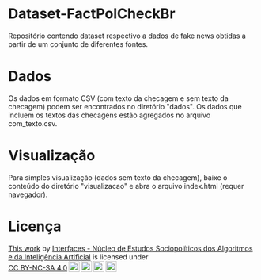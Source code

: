 # Dataset-FactPolCheckBr
Repositório contendo dataset respectivo a dados de fake news obtidas a partir de um conjunto de diferentes fontes.

# Dados
Os dados em formato CSV (com texto da checagem e sem texto da checagem) podem ser encontrados no diretório "dados". Os dados que incluem os textos das checagens estão agregados no arquivo com_texto.csv.

# Visualização
Para simples visualização (dados sem texto da checagem), baixe o conteúdo do diretório "visualizacao" e abra o arquivo index.html (requer navegador).

# Licença
<p xmlns:cc="http://creativecommons.org/ns#" ><a rel="cc:attributionURL" href="https://github.com/Interfaces-UFSCAR/Dataset-FakeNews">This work</a> by <a rel="cc:attributionURL dct:creator" property="cc:attributionName" href="http:// dgp.cnpq.br/dgp/espelhogrupo/5226786888084066">Interfaces - Núcleo de Estudos Sociopolíticos dos Algoritmos e da Inteligência Artificial</a> is licensed under <a href="https://creativecommons.org/licenses/by-nc-sa/4.0/?ref=chooser-v1" target="_blank" rel="license noopener noreferrer" style="display:inline-block;">CC BY-NC-SA 4.0<img style="height:22px!important;margin-left:3px;vertical-align:text-bottom;" src="https://mirrors.creativecommons.org/presskit/icons/cc.svg?ref=chooser-v1" alt=""><img style="height:22px!important;margin-left:3px;vertical-align:text-bottom;" src="https://mirrors.creativecommons.org/presskit/icons/by.svg?ref=chooser-v1" alt=""><img style="height:22px!important;margin-left:3px;vertical-align:text-bottom;" src="https://mirrors.creativecommons.org/presskit/icons/nc.svg?ref=chooser-v1" alt=""><img style="height:22px!important;margin-left:3px;vertical-align:text-bottom;" src="https://mirrors.creativecommons.org/presskit/icons/sa.svg?ref=chooser-v1" alt=""></a></p>

